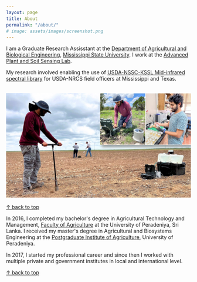 ```yaml
---
layout: page
title: About
permalink: "/about/"
# image: assets/images/screenshot.png
---
```


<script src="/pages/md-gallery.js"></script>

I am a Graduate Research Assisstant at the [Department of Agricultural and Biological Engineering](https://www.abe.msstate.edu/), [Mississippi State University](https://www.msstate.edu/). I work at the [Advanced Plant and Soil Sensing Lab](https://apsslab.abe.msstate.edu/).

My research involved enabling the use of [USDA-NSSC-KSSL Mid-infrared spectral library](https://soilspectroscopy.org/the-nssc-kssl-mir-spectral-library/) for USDA-NRCS field officers at Mississippi and Texas.

<br>
<img src="/assets/images/about/about_msu.JPG">
<br>

[↑ back to top](#top)

In 2016, I completed my bachelor's degree in Agricultural Technology and Management, [Faculty of Agriculture](https://agri.pdn.ac.lk/) at the University of Peradeniya, Sri Lanka. I received my master's degree in Agricultural and Biosystems Engineering at the [Postgraduate Institute of Agriculture](http://www.pgia.pdn.ac.lk/), University of Peradeniya.

In 2017, I started my professional career and since then I worked with multiple private and government institutes in local and international level.

[↑ back to top](#top)
